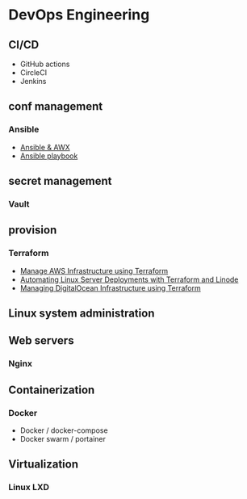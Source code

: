 # DevOps Engineering

## CI/CD

- GitHub actions
- CircleCI
- Jenkins

## conf management

### Ansible

- [Ansible & AWX](https://engineering.multividas.com/posts/ansible-awx)
- [Ansible playbook](https://engineering.multividas.com/posts/ansible-playbook)

## secret management

### Vault

## provision

### Terraform

- [Manage AWS Infrastructure using Terraform](https://engineering.multividas.com/posts/manage-aws-infra-using-terraform)
- [Automating Linux Server Deployments with Terraform and Linode](https://engineering.multividas.com/posts/1733129909224)
- [Managing DigitalOcean Infrastructure using Terraform](https://engineering.multividas.com/posts/1733138598695)

## Linux system administration

## Web servers

### Nginx

## Containerization

### Docker

- Docker / docker-compose
- Docker swarm / portainer

## Virtualization

### Linux LXD
